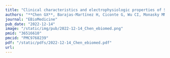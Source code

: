 ```yaml
---
title: "Clinical characteristics and electrophysiologic properties of SCN5A variants in fever-induced Brugada syndrome"
authors: "**Chen GX**, Barajas-Martínez H, Ciconte G, Wu CI, Monasky MM, Xia H, Li B, Capra JA, Guo K, Zhang ZH, Chen X, Yang B, Jiang H, Tse G, Mak CM, Aizawa Y, Gollob MH, Antzelevitch C, Wilde AAM, Pappone C, Hu D."
journal: "EBioMedicine"
pub_date: "2022-12-14"
image: "/static/img/pub/2022-12-14_Chen_ebiomed.png"
pmid: "36516610"
pmcid: "PMC9768239"
pdf: "/static/pdfs/2022-12-14_Chen_ebiomed.pdf"
url: 
---
```

